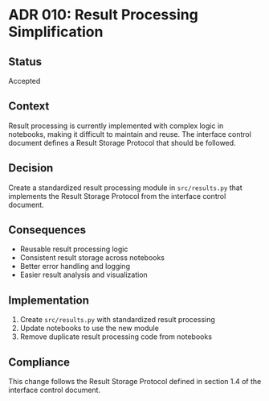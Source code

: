 # ADR 010: Result Processing Simplification

## Status
Accepted

## Context
Result processing is currently implemented with complex logic in notebooks, making it difficult to maintain and reuse. The interface control document defines a Result Storage Protocol that should be followed.

## Decision
Create a standardized result processing module in `src/results.py` that implements the Result Storage Protocol from the interface control document.

## Consequences
- Reusable result processing logic
- Consistent result storage across notebooks
- Better error handling and logging
- Easier result analysis and visualization

## Implementation
1. Create `src/results.py` with standardized result processing
2. Update notebooks to use the new module
3. Remove duplicate result processing code from notebooks

## Compliance
This change follows the Result Storage Protocol defined in section 1.4 of the interface control document. 